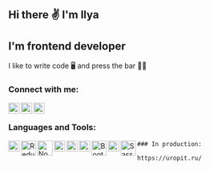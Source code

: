## Hi there :v: I'm Ilya

## I'm frontend developer

I like to write code :desktop_computer: and press the bar 🏋🏽

### Connect with me:


[<img align="left" alt="IlyaPonomarev" width="22px" src="https://www.svgrepo.com/show/271091/telegram.svg" target='_blank'/>][telegram]
[<img align="left" alt="IlyaPonomarev" width="22px" src="https://www.svgrepo.com/show/138936/linkedin.svg" target='_blank'/>][linkedin]
[<img align="left" alt="IlyaPonomarev" width="22px" src="https://www.svgrepo.com/show/303145/instagram-2-1-logo.svg" target='_blank'/>][instagram]

[telegram]: https://t.me/ka1h2h
[linkedin]: https://www.linkedin.com/mwlite/in/ilya-ponomarev-5a0335236
[instagram]: https://instagram.com/ka1h2h?igshid=YmMyMTA2M2Y=

<br />

### Languages and Tools:

<img align="left" alt="React" width="22px" src="https://www.svgrepo.com/show/354259/react.svg"/>
<img align="left" alt="Redux" width="30px" src="https://www.svgrepo.com/show/354277/redux-saga.svg"/>
<img align="left" alt="Node.js" width="30px" src="https://www.svgrepo.com/show/376337/node-js.svg"/>
<img align="left" alt="JavaScript" width="22px" src="https://cdn.worldvectorlogo.com/logos/javascript-1.svg"/>
<img align="left" alt="HTML5" width="22px" src="https://cdn.worldvectorlogo.com/logos/html-1.svg"/>
<img align="left" alt="CSS" width="22px" src="https://cdn.worldvectorlogo.com/logos/css-3.svg"/>
<img align="left" alt="Bootstrap" width="30px" src="https://cdn.worldvectorlogo.com/logos/bootstrap-5-1.svg"/>
<img align="left" alt="Figma" width="22px" src="https://www.svgrepo.com/show/353733/figma.svg"/>
<img align="left" alt="Sass" width="30px" src="https://www.svgrepo.com/show/374061/sass.svg"/>     



    ### In production:

    https://uropit.ru/








